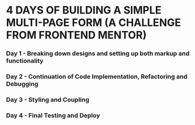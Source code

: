 # 4 DAYS OF BUILDING A SIMPLE MULTI-PAGE FORM (A CHALLENGE FROM FRONTEND MENTOR)

### Day 1 - Breaking down designs and setting up both markup and functionality

### Day 2 - Continuation of Code Implementation, Refactoring and Debugging

### Day 3 - Styling and Coupling

### Day 4 - Final Testing and Deploy
